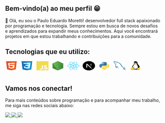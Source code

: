 ## Bem-vindo(a) ao meu perfil 😁

👋 Olá, eu sou o Paulo Eduardo Moretti! desenvolvedor full stack apaixonado por programação e tecnologia. Sempre estou em busca de novos desafios e aprendizados para expandir meus conhecimentos. Aqui você encontrará projetos em que estou trabalhando e contribuições para a comunidade.

## Tecnologias que eu utilizo:
<div style="display: flex; flex-wrap: wrap; gap: 10px;"> 
  <img align="center" alt="HTML" height="30" width="40" src="https://raw.githubusercontent.com/devicons/devicon/master/icons/html5/html5-original.svg"> 
  <img align="center" alt="CSS" height="30" width="40" src="https://raw.githubusercontent.com/devicons/devicon/master/icons/css3/css3-original.svg"> 
  <img align="center" alt="JavaScript" height="30" width="40" src="https://raw.githubusercontent.com/devicons/devicon/master/icons/javascript/javascript-plain.svg"> 
  <img align="center" alt="Node.js" height="30" width="40" src="https://raw.githubusercontent.com/devicons/devicon/master/icons/nodejs/nodejs-original.svg"> 
  <img align="center" alt="React" height="30" width="40" src="https://raw.githubusercontent.com/devicons/devicon/master/icons/react/react-original.svg"> 
  <img align="center" alt="Next.js" height="30" width="40" src="https://raw.githubusercontent.com/devicons/devicon/master/icons/nextjs/nextjs-original.svg"> 
  <img align="center" alt="Python" height="30" width="40" src="https://raw.githubusercontent.com/devicons/devicon/master/icons/python/python-original.svg"> 
  <img align="center" alt="MySQL" height="30" width="40" src="https://raw.githubusercontent.com/devicons/devicon/master/icons/mysql/mysql-original.svg"> 
  <img align="center" alt="Kali Linux" height="30" width="40" src="https://raw.githubusercontent.com/devicons/devicon/master/icons/linux/linux-original.svg"> 
</div>
<br>

## Vamos nos conectar!
Para mais conteúdos sobre programação e para acompanhar meu trabalho, me siga nas redes sociais abaixo:

<div> 
  <a href="https://www.instagram.com/paulo_eduardo_moretti/profilecard/?igsh=MTYzcHgzNWl4cGdybQ==" target="_blank">
    <img src="https://img.shields.io/badge/-Instagram-%23E4405F?style=for-the-badge&logo=instagram&logoColor=white" target="_blank">
  </a> 
  <a href="mailto:pauloeduardo.sm20@gmail.com" target="_blank">
    <img src="https://img.shields.io/badge/-Gmail-%23333?style=for-the-badge&logo=gmail&logoColor=white" target="_blank">
  </a> 
  <a href="http://linkedin.com/in/paulo-eduardo-moretti-a9845924b" target="_blank">
    <img src="https://img.shields.io/badge/-LinkedIn-%230077B5?style=for-the-badge&logo=linkedin&logoColor=white" target="_blank">
  </a> 
  
</div>
<br>
